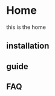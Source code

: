 <!-- TITLE: Neutrinos Doc -->
<!-- SUBTITLE: docs for nos -->

# Home
this is the home
## installation
## guide
## FAQ